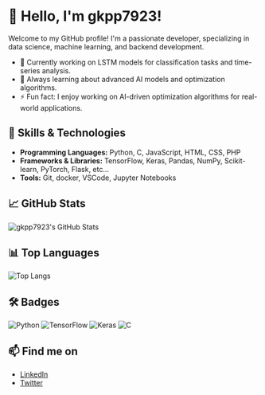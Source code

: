 # 👋 Hello, I'm gkpp7923!

Welcome to my GitHub profile! I'm a passionate developer, specializing in data science, machine learning, and backend development.

- 🔭 Currently working on LSTM models for classification tasks and time-series analysis.
- 🌱 Always learning about advanced AI models and optimization algorithms.
- ⚡ Fun fact: I enjoy working on AI-driven optimization algorithms for real-world applications.

## 🚀 Skills & Technologies

- **Programming Languages:** Python, C, JavaScript, HTML, CSS, PHP
- **Frameworks & Libraries:** TensorFlow, Keras, Pandas, NumPy, Scikit-learn, PyTorch, Flask, etc...
- **Tools:** Git, docker, VSCode, Jupyter Notebooks

## 📈 GitHub Stats

![gkpp7923's GitHub Stats](https://github-readme-stats.vercel.app/api?username=gkpp7923&show_icons=true&theme=radical)

## 📊 Top Languages

![Top Langs](https://github-readme-stats.vercel.app/api/top-langs/?username=gkpp7923&layout=compact&theme=radical)

## 🛠️ Badges

![Python](https://img.shields.io/badge/Python-3.8-blue)
![TensorFlow](https://img.shields.io/badge/TensorFlow-2.x-orange)
![Keras](https://img.shields.io/badge/Keras-2.x-red)
![C](https://img.shields.io/badge/C-Programming-blue)

## 📫 Find me on
- [LinkedIn](https://www.linkedin.com/in/gkpp7923)
- [Twitter](https://twitter.com/gkpp7923)
